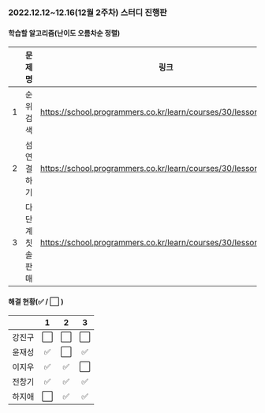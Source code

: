 ### 2022.12.12~12.16(12월 2주차) 스터디 진행판

#### 학습할 알고리즘(난이도 오름차순 정렬)

|      |      문제명      |                             링크                             | 난이도 |
| :--: | :--------------: | :----------------------------------------------------------: | :----: |
|  1  |    순위검색    | https://school.programmers.co.kr/learn/courses/30/lessons/72412 |  Lv.2  |
|  2   |   섬연결하기   | https://school.programmers.co.kr/learn/courses/30/lessons/42861 |  Lv.3  |
|  3   | 다단계칫솔판매 | https://school.programmers.co.kr/learn/courses/30/lessons/77486 |  Lv.3  |

#### 해결 현황(:white_check_mark: / :white_large_square:  )

|        |          1           |          2           |          3           |
| :----: | :------------------: | :------------------: | :------------------: |
| 강진구 | :white_large_square: | :white_large_square: | :white_large_square: |
| 윤재성 |  :white_check_mark:  | :white_large_square: | :white_check_mark: |
| 이지우 |  :white_check_mark:  | :white_check_mark: | :white_large_square: |
| 전창기 |  :white_check_mark:  |  :white_check_mark:  |  :white_check_mark:  |
| 하지애 | :white_large_square: | :white_check_mark:  | :white_check_mark:  |
